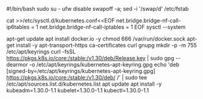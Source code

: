 #!/bin/bash
sudo su -
ufw disable
swapoff -a; sed -i '/swap/d' /etc/fstab

cat >>/etc/sysctl.d/kubernetes.conf<<EOF
net.bridge.bridge-nf-call-ip6tables = 1
net.bridge.bridge-nf-call-iptables = 1
EOF
sysctl --system

apt-get update
apt install docker.io -y
chmod 666 /var/run/docker.sock
apt-get install -y apt-transport-https ca-certificates curl gnupg
mkdir -p -m 755 /etc/apt/keyrings
curl -fsSL https://pkgs.k8s.io/core:/stable:/v1.30/deb/Release.key | sudo gpg --dearmor -o /etc/apt/keyrings/kubernetes-apt-keyring.gpg
echo 'deb [signed-by=/etc/apt/keyrings/kubernetes-apt-keyring.gpg] https://pkgs.k8s.io/core:/stable:/v1.30/deb/ /' | sudo tee /etc/apt/sources.list.d/kubernetes.list
apt update
apt install -y kubeadm=1.30.0-1.1 kubelet=1.30.0-1.1 kubectl=1.30.0-1.1
